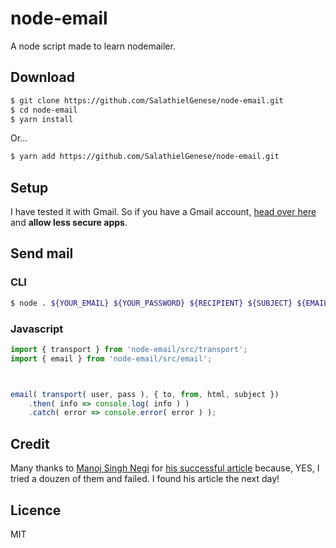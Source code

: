 # node-email

A node script made to learn nodemailer.

## Download

```bash
$ git clone https://github.com/SalathielGenese/node-email.git
$ cd node-email
$ yarn install
```

Or...

```bash
$ yarn add https://github.com/SalathielGenese/node-email.git
```

## Setup

I have tested it with Gmail. So if you have a Gmail account, [head over here](https://myaccount.google.com/lesssecureapps) and **allow less secure apps**.

## Send mail

### CLI

```bash
$ node . ${YOUR_EMAIL} ${YOUR_PASSWORD} ${RECIPIENT} ${SUBJECT} ${EMAIL_MARKUP}
```

### Javascript

```js
import { transport } from 'node-email/src/transport';
import { email } from 'node-email/src/email';



email( transport( user, pass ), { to, from, html, subject })
    .then( info => console.log( info ) )
    .catch( error => console.error( error ) );
```

## Credit

Many thanks to [Manoj Singh Negi](https://codeburst.io/@manojsinghnegi) for
[his successful article](https://codeburst.io/sending-an-email-using-nodemailer-gmail-7cfa0712a799)
because, YES, I tried a douzen of them and failed. I found his article the next day!

## Licence

MIT

